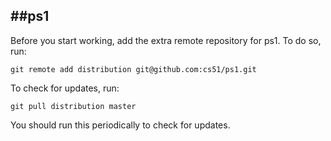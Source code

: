 
##ps1
-----
Before you start working, add the extra remote repository for ps1. To do so, run:

`git remote add distribution git@github.com:cs51/ps1.git`

To check for updates, run:

`git pull distribution master`

You should run this periodically to check for updates.
